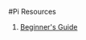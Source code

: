 #Pi Resources

1. [Beginner's Guide](http://thisdavej.com/beginners-guide-to-installing-node-js-on-a-raspberry-pi/)
